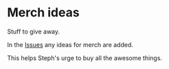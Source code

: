# Merch ideas
Stuff to give away. 

In the [Issues](/issues) any ideas for merch are added. 

This helps Steph's urge to buy all the awesome things.
